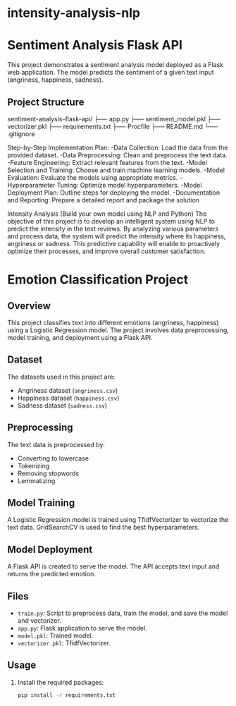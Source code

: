 # intensity-analysis-nlp
# Sentiment Analysis Flask API

This project demonstrates a sentiment analysis model deployed as a Flask web application. The model predicts the sentiment of a given text input (angriness, happiness, sadness).

## Project Structure

sentiment-analysis-flask-api/
├── app.py
├── sentiment_model.pkl
├── vectorizer.pkl
├── requirements.txt
├── Procfile
├── README.md
└── .gitignore

Step-by-Step Implementation Plan:
-Data Collection: Load the data from the provided dataset.
-Data Preprocessing: Clean and preprocess the text data.
-Feature Engineering: Extract relevant features from the text.
-Model Selection and Training: Choose and train machine learning models.
-Model Evaluation: Evaluate the models using appropriate metrics.
-Hyperparameter Tuning: Optimize model hyperparameters.
-Model Deployment Plan: Outline steps for deploying the model.
-Documentation and Reporting: Prepare a detailed report and package the solution

Intensity Analysis (Build your own model using NLP and Python) 
The objective of this project is to develop an intelligent system using NLP to predict the intensity in the text reviews. By analyzing various parameters and process data, the system will predict the intensity where its happiness, angriness or sadness. This predictive capability will enable to proactively optimize their processes, and improve overall customer satisfaction.

# Emotion Classification Project

## Overview
This project classifies text into different emotions (angriness, happiness) using a Logistic Regression model. The project involves data preprocessing, model training, and deployment using a Flask API.

## Dataset
The datasets used in this project are:
- Angriness dataset (`angriness.csv`)
- Happiness dataset (`happiness.csv`)
- Sadness dataset (`sadness.csv`)

## Preprocessing
The text data is preprocessed by:
- Converting to lowercase
- Tokenizing
- Removing stopwords
- Lemmatizing

## Model Training
A Logistic Regression model is trained using TfidfVectorizer to vectorize the text data. GridSearchCV is used to find the best hyperparameters.

## Model Deployment
A Flask API is created to serve the model. The API accepts text input and returns the predicted emotion.

## Files
- `train.py`: Script to preprocess data, train the model, and save the model and vectorizer.
- `app.py`: Flask application to serve the model.
- `model.pkl`: Trained model.
- `vectorizer.pkl`: TfidfVectorizer.

## Usage
1. Install the required packages:
   ```bash
   pip install -r requirements.txt
